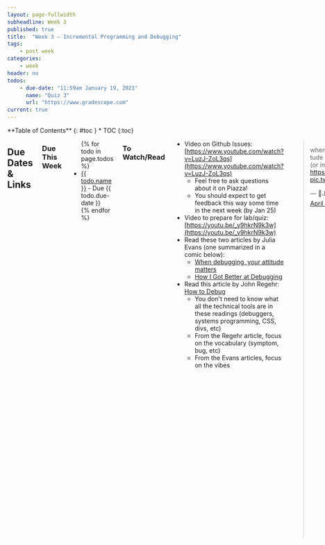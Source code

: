 ```yaml
---
layout: page-fullwidth
subheadline: Week 3
published: true
title:  "Week 3 – Incremental Programming and Debugging"
tags:
    - post week
categories:
    - week
header: no
todos:
    - due-date: "11:59am January 19, 2021"
      name: "Quiz 3"
      url: "https://www.gradescope.com"
current: true
---
```


<div class="row">
<div class="medium-4 medium-push-8 columns" markdown="1">
<div class="panel radius fixed-toc"  data-options="sticky_on:large" markdown="1">
**Table of Contents**
{: #toc }
*  TOC
{:toc}
</div>
</div><!-- /.medium-4.columns -->

<div class="medium-8 medium-pull-4 columns" markdown="1">

## Due Dates & Links

### Due This Week

<ul>
{% for todo in page.todos %}
<li><a href="{{ todo.url }}">{{ todo.name }}</a> - Due {{ todo.due-date }}</li>
{% endfor %}
</ul>

### To Watch/Read

- Video on Github Issues: [https://www.youtube.com/watch?v=LuzJ-ZoL3qs](https://www.youtube.com/watch?v=LuzJ-ZoL3qs)
    - Feel free to ask questions about it on Piazza!
    - You should expect to get feedback this way some time in the next week (by Jan 25)
- Video to prepare for lab/quiz: [https://youtu.be/_y9hkrN9k3w](https://youtu.be/_y9hkrN9k3w)
- Read these two articles by Julia Evans (one summarized in a comic below):
    - [When debugging, your attitude matters](https://jvns.ca/blog/debugging-attitude-matters/)
    - [How I Got Better at Debugging](https://jvns.ca/blog/2015/11/22/how-i-got-better-at-debugging/)
- Read this article by John Regehr: [How to Debug](https://blog.regehr.org/archives/199)
    - You don't need to know what all the technical tools are in these readings (debuggers, systems programming, CSS, divs, etc)
    - From the Regehr article, focus on the vocabulary (symptom, bug, etc)
    - From the Evans articles, focus on the vibes

<blockquote class="twitter-tweet"><p lang="en" dir="ltr">when debugging, your attitude matters <br>(or in article form: <a href="https://t.co/UseM2m2WTm">https://t.co/UseM2m2WTm</a>) <a href="https://t.co/lWfXYEvdaX">pic.twitter.com/lWfXYEvdaX</a></p>&mdash; 🔎Julia Evans🔍 (@b0rk) <a href="https://twitter.com/b0rk/status/1249715842708844544?ref_src=twsrc%5Etfw">April 13, 2020</a></blockquote> <script async src="https://platform.twitter.com/widgets.js" charset="utf-8"></script>

## Lab Tasks

**As usual, we provide the lab tasks ahead of time, but they might change or
update before lab starts; these aren't guaranteed to be in their final version
until lab starts at 1pm on Wednesday.**

This week's lab will focus on the process of testing and debugging. There are
lots of ways to go about testing and debugging programs! We will study several
in this course.

Today, we will focus on the process of **incremental development**, in a style
similar to **test-driven development**.

Each lab group will work collaboratively on a programming problem with known
bugs.  The sample programing prompt we will be working with is:

_Write a program that takes a markdown file as a command line argument and then
prints out all of the URLs of the links (but not of images) in that file._

This might be useful for building a references/citations page for a website,
for example.

_Parts of this example were inspired by the first HTML-parsing example in [The
Debugging Book](https://www.debuggingbook.org/html/Intro_Debugging.html)._

### Getting Started

For reference, here is the video from the quiz:

[https://youtu.be/_y9hkrN9k3w](https://youtu.be/_y9hkrN9k3w)

Answer the following questions:

- How many times did the programmer use the internet to look up how to do
something?
- Around what was the largest number of _lines of code_ written in between runs
of the program?
- Around how many times did the programmer use autocomplete on a variable name?
How many typos do you think this helped avoid?

Write the answers to these questions in your shared notes document.

### Getting and Running the Code

Everyone in your group should make a **fork** of this repository:

[https://github.com/ucsd-cse15l-w22/markdown-parse](https://github.com/ucsd-cse15l-w22/markdown-parse)

The fork button is on the upper right:

![](/images/fork-button.png)

This makes a copy of the repository on your Github. Then, clone the repository
that you forked (not the original) using Github Desktop, and open it in Visual
Studio Code.

If you have Java installed on your computer, make sure you can run it using the
commands from the video. If you don't, use commands to copy the code to your
remote CSE15L account and run the program there.

Make sure everyone can run the examples from the video.

Then, add print statements, look up online, or use your own reasoning as a group
to answer the following questions:

- How many different values does `currentIndex` have when the program is run on
the given example? What are they?
- What is the purpose of the second argument to `indexOf`? What would be
different if it wasn't provided?

Write the answers to these questions in your shared notes document.

### Finding a Breaking Test

The provided code gives reasonable results for the single test the programmer
tried. The programmer should be satisfied with a good start, but not satisfied
with a single test. We will take over from where they left off to test and
complete the program.

Create a _new_ markdown file that tests a different use of links than in the
original. Test the program on that file. Discuss among your group what it means
to test something different.  Try running your new test. What happens? Did it
succeed or not?

Keep trying different content in markdown files until you get something that has
incorrect behavior (an error, an infinite loop, prints the wrong URLs, etc).
As soon as you see incorrect behavior, stop.

Make a commit with the new test file; there should be no edits to the code file.
Copy/paste the unexpected output into the commit message, then make the commit
and push. (If you cloned the original repository instead of your fork, you might
get an error that you cannot push to it; if you do, take the time now to
double-check that you cloned your fork. If you can't push for some reason, make
sure to come to office hours or figure it out on your own later; you can still
make all the _commits_ for the remainder of the lab).

Include links to all of the _individual commits on Github_ of this new test in
your notes document (screenshot instead if you had issues pushing).

**Discuss**: Why bother making a commit at this point? What benefit might that
have in the future? How might it help a staff member who is answering your
question on Piazza? Give at least three positive examples in the notes document.

### Improving the Program

Discuss as a group – why is the program not behaving as expected on the test
file you wrote? How could you fix it?

Work as a group on fixing the program so that:

- The original test still has the same output (the one the programmer initially tried)
- The broken test you wrote has correct output

Remember – this means you need to _keep testing_ on the original test and on the
new one you wrote, until both work.

When you've updated the program to work on both of these cases, make a commit
that should have _just_ the changes to the `.java` file required to make it pass.

Include the commit in your notes document so everyone can refer to it.

### Repeating the Process

Repeat this process for at least 2 more test files that fail for different reasons:

- Create the test file that fails
- Commit/push it with the failing output in a commit message
- Fix the program so it succeeds on that test, and on all previous tests
- Commit/push the fix

Here are some hints for tests you might try:

- Try a file with an image reference
- Try a file that starts with a link
- Try a file that ends with a link
- Try a file with a link in the middle
- Try a file with no links
- Try a file that uses `[]` but not `()`
- Try a file that uses `()` but not `[]`
- Try a file that uses `[]` and `()`, but very far apart in the file

**Discuss**: What techniques did you use to figure out how to fix the program?
Did you insert print statements anywhere? Did someone in your group suggest an
idea that didn't occur to others to try? What was it? Include a summary of what
your group did in order to fix the program in each case.

**Write in notes**: Include links to the commits described above for at least
one group member's repository (that way everyone can find it later).